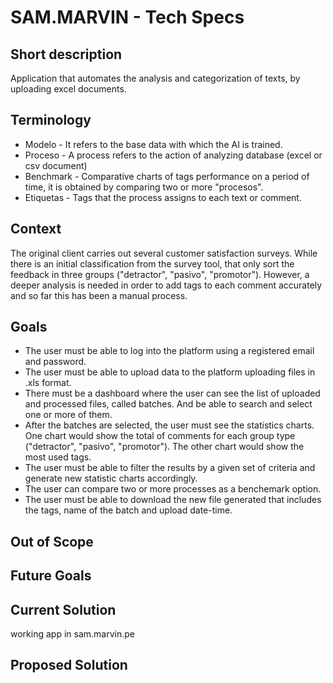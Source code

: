 # SAM.MARVIN - Tech Specs #

## Short description
Application that automates the analysis and categorization of texts, by uploading excel documents.

## Terminology
- Modelo - It refers to the base data with which the AI ​​is trained.
- Proceso - A process refers to the action of analyzing database (excel or csv document)
- Benchmark - Comparative charts of tags performance on a period of time, it is obtained by comparing two or more "procesos".
- Etiquetas - Tags that the process assigns to each text or comment.

## Context
The original client carries out several customer satisfaction surveys.
While there is an initial classification from the survey tool, that only sort the feedback in three groups ("detractor", "pasivo", "promotor"). However, a deeper analysis is needed in order to add tags to each comment accurately and so far this has been a manual process.

## Goals
- The user must be able to log into the platform using a registered email and password.
- The user must be able to upload data to the platform uploading files in .xls format. 
- There must be a dashboard where the user can see the list of uploaded and processed files, called batches. And be able to search and select one or more of them.
- After the batches are selected, the user must see the statistics charts. One chart would show the total of comments for each group type ("detractor", "pasivo", "promotor"). The other chart would show the most used tags.
- The user must be able to filter the results by a given set of criteria and generate new statistic charts accordingly. 
- The user can compare two or more processes as a benchemark option.
- The user must be able to download the new file generated that includes the tags, name of the batch and upload date-time.

## Out of Scope

## Future Goals

## Current Solution
working app in sam.marvin.pe

## Proposed Solution


